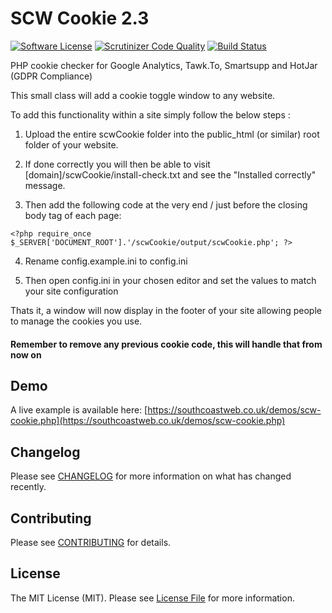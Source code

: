 # SCW Cookie 2.3

[![Software License](https://img.shields.io/badge/license-MIT-brightgreen.svg?style=flat-square)](LICENSE.md)
[![Scrutinizer Code Quality](https://scrutinizer-ci.com/g/southcoastweb/gdpr-cookie/badges/quality-score.png)](https://scrutinizer-ci.com/g/southcoastweb/gdpr-cookie/?branch=2.2)
[![Build Status](https://scrutinizer-ci.com/g/southcoastweb/gdpr-cookie/badges/build.png?b=2.2)](https://scrutinizer-ci.com/g/southcoastweb/gdpr-cookie/build-status/2.3)

PHP cookie checker for Google Analytics, Tawk.To, Smartsupp and HotJar (GDPR Compliance)

This small class will add a cookie toggle window to any website.

To add this functionality within a site simply follow the below steps :

1. Upload the entire scwCookie folder into the public_html (or similar) root folder of your website.

2. If done correctly you will then be able to visit [domain]/scwCookie/install-check.txt and see the "Installed correctly" message.

3. Then add the following code at the very end / just before the closing body tag of each page:
```
<?php require_once $_SERVER['DOCUMENT_ROOT'].'/scwCookie/output/scwCookie.php'; ?>
```

4. Rename config.example.ini to config.ini

5. Then open config.ini in your chosen editor and set the values to match your site configuration

Thats it, a window will now display in the footer of your site allowing people to manage the cookies you use.

#### Remember to remove any previous cookie code, this will handle that from now on

## Demo
A live example is available here: [https://southcoastweb.co.uk/demos/scw-cookie.php](https://southcoastweb.co.uk/demos/scw-cookie.php)

## Changelog
Please see [CHANGELOG](CHANGELOG.md) for more information on what has changed recently.

## Contributing
Please see [CONTRIBUTING](CONTRIBUTING.md) for details.

## License
The MIT License (MIT). Please see [License File](LICENSE.md) for more information.
